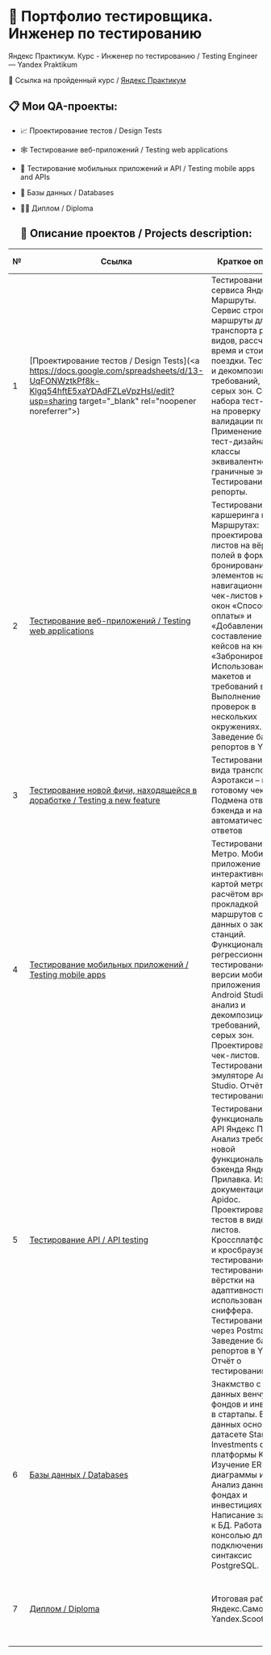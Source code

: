 # :mag_right: Портфолио тестировщика. Инженер по тестированию 

Яндекс Практикум. Курс - Инженер по тестированию  / Testing Engineer — Yandex Praktikum

🔗  Ссылка на пройденный курс / [Яндекс Практикум](https://practicum.yandex.ru/qa-engineer/) <br />

## 📋 Мои QA-проекты:

- :chart_with_upwards_trend: Проектирование тестов / Design Tests
- :spider_web: Тестирование веб-приложений / Testing web applications
- :iphone: Тестирование мобильных приложений и API / Testing mobile apps and APIs
- :floppy_disk: Базы данных / Databases
- :man_technologist: Диплом / Diploma

  ## :page_with_curl: Описание проектов / Projects description:
|        №      | Ссылка            | Краткое описание                                                 | Применяемые инструменты | 
|---------------|-------------------|------------------------------------------------------------------|-------------------------|
|1              |[Проектирование тестов / Design Tests](<a https://docs.google.com/spreadsheets/d/13-UqFONWztkPf8k-Klgq54hftE5xaYDAdFZLeVpzHsI/edit?usp=sharing target="_blank" rel="noopener noreferrer"></a>) | Тестирование сервиса Яндекс Маршруты. <br>Сервис строит маршруты для транспорта разных видов, рассчитывает время и стоимость поездки. Тест-анализ и декомпозиция требований, поиск серых зон. Создание набора тест-кейсов на проверку валидации полей. Применение техник тест-дизайна: классы эквивалентности и граничные значения. Тестирование. Баг-репорты. |MS Excel| 
|2              |[Тестирование веб-приложений / Testing web applications]( )| Тестирование каршеринга в Яндекс Маршрутах: проектирование чек-листов на вёрстку полей в форме бронирования; элементов на навигационной карте; чек-листов на логику окон «Способ оплаты» и «Добавление карты»; составление тест-кейсов на кнопку «Забронировать». Использование макетов и требований в Figma. Выполнение проверок в нескольких окружениях. Заведение баг-репортов в YouTrack | MS Excel, YouTrack, Figma|
|3              |[Тестирование новой фичи, находящейся в доработке / Testing a new feature](  )| Тестирование нового вида транспорта – Аэротакси – по готовому чек-листу. Подмена ответов от бэкенда и настройка автоматических ответов |DevTools, Charles, MS Excel, YouTrack|
|4              |[Тестирование мобильных приложений / Testing mobile apps](  )| Тестирование Яндекс Метро. Мобильное приложение и с интерактивной картой метро, с расчётом времени и прокладкой маршрутов с учётом данных о закрытии станций. Функциональное и регрессионное тестирование новой версии мобильного приложения в Android Studio. Тест-анализ и декомпозиция требований, поиск серых зон. Проектирование чек-листов. Тестирование на эмуляторе Android Studio. Отчёт о тестировании. |Postman, MS Excel, YouTrack, Android Studio|
5               |[Тестирование API / API testing]( )| Тестирование новой функциональности в API Яндекс Прилавок. Анализ требований к новой функциональности бэкенда Яндекс Прилавка. Изучение документации к API в Apidoc. Проектирование тестов в виде чек-листов. Кроссплатформенное и кросбраузерное тестирование; тестирование вёрстки на адаптивность; использование сниффера. Тестирование API через Postman. Заведение баг-репортов в YouTrack. Отчёт о тестировании. |Charles, Postman, Swagger, Аpidoc, PostgreSQL|
6              |[Базы данных / Databases]( )| Знакмство с базой данных венчурных фондов и инвестиций в стартапы. База данных основана на датасете Startup Investments с платформы Kaggle. Изучение ER-диаграммы и таблиц. Анализ данных о фондах и инвестициях. Написание запросов к БД. Работа с консолью для подключения к БД, синтаксис PostgreSQL. | PostgreSQL|
|7              |[Диплом / Diploma]( )| Итоговая работа, Яндекс.Самокат /  Yandex.Scooter|MS Excel, Yandex.Tracker, Figma, Postman, Android Studio, Cygwin64, PostgreSQL|
